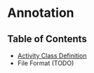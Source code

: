 # Annotation

## Table of Contents

- [Activity Class Definition](./activity-class.md)
- File Format (TODO)
